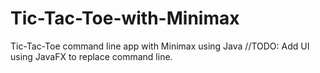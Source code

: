 # Tic-Tac-Toe-with-Minimax
Tic-Tac-Toe command line app with Minimax using Java
//TODO: Add UI using JavaFX to replace command line.
